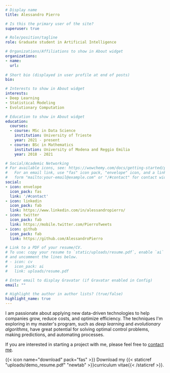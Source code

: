 ```yaml
---
# Display name
title: Alessandro Pierro

# Is this the primary user of the site?
superuser: true

# Role/position/tagline
role: Graduate student in Artificial Intelligence

# Organizations/Affiliations to show in About widget
organizations:
- name: 
  url: 
  
# Short bio (displayed in user profile at end of posts)
bio: 

# Interests to show in About widget
interests:
- Deep Learning
- Statistical Modeling
- Evolutionary Computation

# Education to show in About widget
education:
  courses:
  - course: MSc in Data Science
    institution: University of Trieste
    year: 2021 - present
  - course: BSc in Mathematics
    institution: University of Modena and Reggio Emilia
    year: 2018 - 2021

# Social/Academic Networking
# For available icons, see: https://wowchemy.com/docs/getting-started/page-builder/#icons
#   For an email link, use "fas" icon pack, "envelope" icon, and a link in the
#   form "mailto:your-email@example.com" or "/#contact" for contact widget.
social:
- icon: envelope
  icon_pack: fas
  link: '/#contact'
- icon: linkedin
  icon_pack: fab
  link: https://www.linkedin.com/in/alessandropierro/
- icon: twitter
  icon_pack: fab
  link: https://mobile.twitter.com/PierroTweets
- icon: github
  icon_pack: fab
  link: https://github.com/AlessandroPierro

# Link to a PDF of your resume/CV.
# To use: copy your resume to `static/uploads/resume.pdf`, enable `ai` icons in `params.toml`, 
# and uncomment the lines below.
# - icon: cv
#   icon_pack: ai
#   link: uploads/resume.pdf

# Enter email to display Gravatar (if Gravatar enabled in Config)
email: ""

# Highlight the author in author lists? (true/false)
highlight_name: true
---
```


I am passionate about applying new data-driven technologies to help companies grow, reduce costs, and optimize efficiency. The techniques I'm exploring in my master's program, such as *deep learning* and *evolutionary algorithms*, have great potential for solving optimal control problems, making predictions, and automating processes.

If you are interested in starting a project with me, please feel free to [contact me](#contact).

{{< icon name="download" pack="fas" >}} Download my {{< staticref "uploads/demo_resume.pdf" "newtab" >}}curriculum vitae{{< /staticref >}}.
